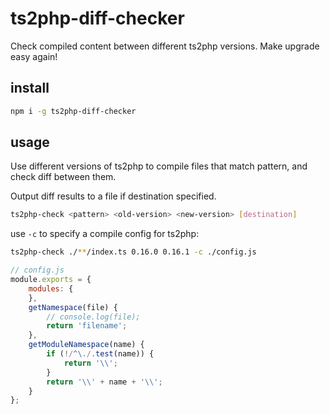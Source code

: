 # ts2php-diff-checker

Check compiled content between different ts2php versions. Make upgrade easy again! 

## install

```sh
npm i -g ts2php-diff-checker
```

## usage

Use different versions of ts2php to compile files that match pattern, and check diff between them.

Output diff results to a file if destination specified.

```sh
ts2php-check <pattern> <old-version> <new-version> [destination]
```

use `-c` to specify a compile config for ts2php:

```sh
ts2php-check ./**/index.ts 0.16.0 0.16.1 -c ./config.js
```

```javascript
// config.js
module.exports = {
    modules: {
    },
    getNamespace(file) {
        // console.log(file);
        return 'filename';
    },
    getModuleNamespace(name) {
        if (!/^\./.test(name)) {
            return '\\';
        }
        return '\\' + name + '\\';
    }
};
```